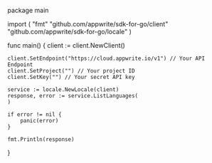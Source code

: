 package main

import (
    "fmt"
    "github.com/appwrite/sdk-for-go/client"
    "github.com/appwrite/sdk-for-go/locale"
)

func main() {
    client := client.NewClient()

    client.SetEndpoint("https://cloud.appwrite.io/v1") // Your API Endpoint
    client.SetProject("") // Your project ID
    client.SetKey("") // Your secret API key

    service := locale.NewLocale(client)
    response, error := service.ListLanguages(
    )

    if error != nil {
        panic(error)
    }

    fmt.Println(response)
}
